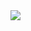 <a href="https://azuredeploy.net/?repository=https://github.com/gauravanandwhiz/GitHubPublish2.git" target="_blank">
    <img src="http://azuredeploy.net/deploybutton.png"/>
</a>
